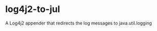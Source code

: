 log4j2-to-jul
=============

A Log4j2 appender that redirects the log messages to java.util.logging
